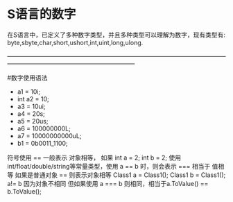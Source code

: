 # S语言的数字
在S语言中，已定义了多种数字类型，并且多种类型可以理解为数字，现有类型有: byte,sbyte,char,short,ushort,int,uint,long,ulong.

—————————————————————————————————————————————————————————

#数字使用语法
- a1 = 10i;    
- int a2 = 10;
- a3 = 10ui;
- a4 = 20s;
- a5 = 20us;
- a6 = 100000000L;
- a7 = 10000000000uL;
- b1 = 0b0011_1100;


符号使用  == 一般表示 对象相等， 如果 int a = 2; int b = 2; 使用 int/float/double/string等常量类型，使用 a == b 时，则会表示 === 相当于 值相等
 如果是普通对象 == 则表示对象相等 Class1 a = Class1(); Class1 b = Class1();  a!= b 因为对象不相同 但如果使用 a === b 则相同，相当于a.ToValue() == b.ToValue(); 
